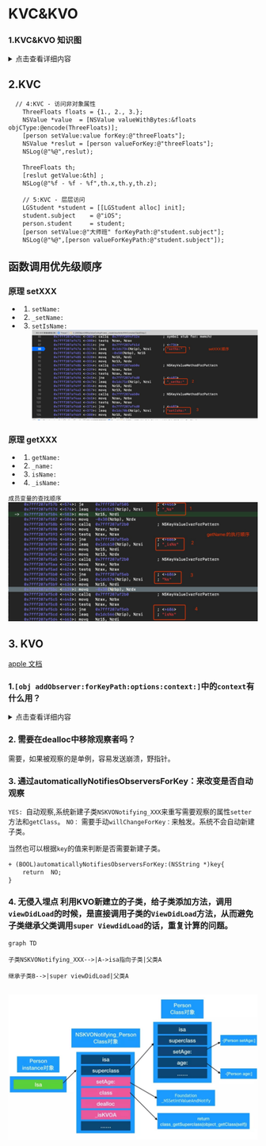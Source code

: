 # KVC&KVO
### 1.KVC&KVO 知识图
<details>
  <summary>点击查看详细内容</summary>
![查看知识图](./img/kvo.png)
</details>

## 2.KVC

```
  // 4:KVC - 访问非对象属性
    ThreeFloats floats = {1., 2., 3.};
    NSValue *value  = [NSValue valueWithBytes:&floats objCType:@encode(ThreeFloats)];
    [person setValue:value forKey:@"threeFloats"];
    NSValue *reslut = [person valueForKey:@"threeFloats"];
    NSLog(@"%@",reslut);
    
    ThreeFloats th;
    [reslut getValue:&th] ;
    NSLog(@"%f - %f - %f",th.x,th.y,th.z);
    
    // 5:KVC - 层层访问
    LGStudent *student = [[LGStudent alloc] init];
    student.subject    = @"iOS";
    person.student     = student;
    [person setValue:@"大师班" forKeyPath:@"student.subject"];
    NSLog(@"%@",[person valueForKeyPath:@"student.subject"]);
```
## 函数调用优先级顺序
### 原理 setXXX
- 1. `setName:`
- 2. `_setName:`
- 3. `setIsName:`
![](media/16121704612214.jpg)


### 原理 getXXX
- 1. `getName:`
- 2. `_name:`
- 3. `isName:`
- 4. `_isName:`

`成员变量的查找顺序`
![](media/16121706654167.jpg)

## 3. KVO
[apple 文档](https://developer.apple.com/library/archive/documentation/Cocoa/Conceptual/KeyValueObserving/KeyValueObserving.html#//apple_ref/doc/uid/10000177i)

### 1.`[obj addObserver:forKeyPath:options:context:]`中的`context`有什么用？
<details>
  <summary>点击查看详细内容</summary>
利用`context`来区分不同的对象相同的`keypath`的值,平时穿NULL，多个对象被观察，使用指针来区分即可。

```
	static NSString *KPersonKey=@"KPersonKey";
	static void* personKey = &KPersonKey;
    [self.person addObserver:self forKeyPath:@"nickName" options:(NSKeyValueObservingOptionNew) context:&personKey];
```

</details>


### 2. 需要在dealloc中移除观察者吗？
需要，如果被观察的是单例，容易发送崩溃，野指针。

### 3. 通过automaticallyNotifiesObserversForKey：来改变是否自动观察
`YES: `自动观察,系统新建子类`NSKVONotifying_XXX`来重写需要观察的属性`setter`方法和`getClass`。
`NO：` 需要手动`willChangeForKey：`来触发。系统不会自动新建子类。

当然也可以根据`key`的值来判断是否需要新建子类。

```
+ (BOOL)automaticallyNotifiesObserversForKey:(NSString *)key{
	return  NO;
}
```

### 4. 无侵入埋点 利用KVO新建立的子类，给子类添加方法，调用`viewDidLoad`的时候，是直接调用子类的`ViewDidLoad`方法，从而避免子类继承父类调用`super ViewdidLoad`的话，重复计算的问题。

```mermaid 
graph TD

子类NSKVONotifying_XXX-->|A->isa指向子类|父类A

继承子类B-->|super viewDidLoad|父类A


```

![](media/16122535976980.jpg)

